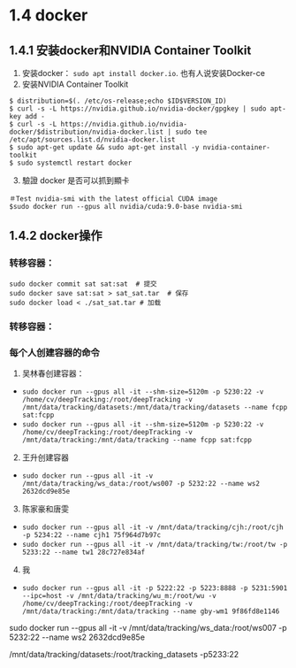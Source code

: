 # 1.4 docker


## 1.4.1 安装docker和NVIDIA Container Toolkit
1. 安装docker： `sudo apt install docker.io`. 也有人说安装Docker-ce
2. 安装NVIDIA Container Toolkit
```shell
$ distribution=$(. /etc/os-release;echo $ID$VERSION_ID)
$ curl -s -L https://nvidia.github.io/nvidia-docker/gpgkey | sudo apt-key add -
$ curl -s -L https://nvidia.github.io/nvidia-docker/$distribution/nvidia-docker.list | sudo tee /etc/apt/sources.list.d/nvidia-docker.list
$ sudo apt-get update && sudo apt-get install -y nvidia-container-toolkit
$ sudo systemctl restart docker
```

3. 驗證 docker 是否可以抓到顯卡
```shell
＃Test nvidia-smi with the latest official CUDA image
$sudo docker run --gpus all nvidia/cuda:9.0-base nvidia-smi
```


## 1.4.2 docker操作
### 转移容器：
```shell
sudo docker commit sat sat:sat  # 提交
sudo docker save sat:sat > sat_sat.tar  # 保存
sudo docker load < ./sat_sat.tar # 加载
```
### 转移容器：

### 每个人创建容器的命令
1. 吴林春创建容器：
 - `sudo docker run --gpus all -it --shm-size=5120m -p 5230:22 -v /home/cv/deepTracking:/root/deepTracking -v /mnt/data/tracking/datasets:/mnt/data/tracking/datasets --name fcpp sat:fcpp`
 - `sudo docker run --gpus all -it --shm-size=5120m -p 5230:22 -v /home/cv/deepTracking:/root/deepTracking -v /mnt/data/tracking:/mnt/data/tracking --name fcpp sat:fcpp`
2. 王升创建容器
 -  `sudo docker run --gpus all -it -v /mnt/data/tracking/ws_data:/root/ws007 -p 5232:22 --name ws2 2632dcd9e85e`
3. 陈家豪和唐雯
 - `sudo docker run --gpus all -it -v /mnt/data/tracking/cjh:/root/cjh -p 5234:22 --name cjh1 75f964d7b97c`
 - `sudo docker run --gpus all -it -v /mnt/data/tracking/tw:/root/tw -p 5233:22 --name tw1 28c727e834af`
4. 我
 - `sudo docker run --gpus all -it -p 5222:22 -p 5223:8888 -p 5231:5901 --ipc=host -v /mnt/data/tracking/wu_m:/root/wu -v /home/cv/deepTracking:/root/deepTracking -v /mnt/data/tracking:/mnt/data/tracking --name gby-wm1 9f86fd8e1146`



sudo docker run --gpus all -it -v /mnt/data/tracking/ws_data:/root/ws007 -p 5232:22 --name ws2 2632dcd9e85e



/mnt/data/tracking/datasets:/root/tracking_datasets -p5233:22